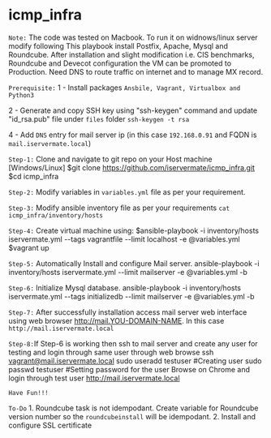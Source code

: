 # icmp_infra
`Note:` The code was tested on Macbook. To run it on widnows/linux server modify following
        This playbook install Postfix, Apache, Mysql and Roundcube. 
        After installation and slight modification i.e. CIS benchmarks, Roundcube and Devecot configuration the VM can be promoted to Production.
        Need DNS to route traffic on internet and to manage MX record.  

`Prerequisite:` 
  1 - Install packages `Ansbile, Vagrant, Virtualbox and Python3`
  
  2 - Generate and copy SSH key using "ssh-keygen" command and update "id_rsa.pub" file under `files` folder 
		`ssh-keygen -t rsa`
		
  4 - Add `DNS` entry for mail server ip (in this case `192.168.0.91` and FQDN is `mail.iservermate.local`) 
  
`Step-1:` Clone and navigate to git repo on your Host machine [Windows/Linux]
            $git clone https://github.com/iservermate/icmp_infra.git    
            $cd icmp_infra

`Step-2:` Modify variables in `variables.yml` file as per your requirement. 

`Step-3:` Modify ansible inventory file as per your requirements `cat icmp_infra/inventory/hosts`

`Step-4:` Create virtual machine using:
            $ansible-playbook -i inventory/hosts iservermate.yml --tags vagrantfile --limit localhost -e @variables.yml
            $vagrant up

`Step-5:` Automatically Install and configure Mail server.
            ansible-playbook -i inventory/hosts iservermate.yml --limit mailserver -e @variables.yml -b

`Step-6:` Initialize Mysql database.
          ansible-playbook -i inventory/hosts iservermate.yml --tags initializedb --limit mailserver -e @variables.yml -b

`Step-7:` After successfully installation access mail server web interface using web browser  http://mail.YOU-DOMAIN-NAME. In this case `http://mail.iservermate.local`

`Step-8:`If Step-6 is working then ssh to mail server and  create any user for testing and login through same user through web browse
          ssh vagrant@mail.iservermate.local
          sudo useradd testuser   #Creating user
          sudo passwd testuser    #Setting password for the user
          Browse on Chrome and login through test user http://mail.iservermate.local

`Have Fun!!!`

`To-Do`
	1. Roundcube task is not idempodant. Create variable for Roundcube version number so the `roundcubeinstall` will be idempodant. 
  2. Install and configure SSL certificate